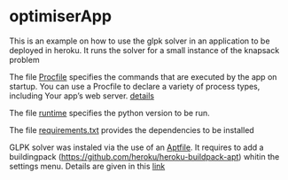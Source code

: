 # optimiserApp

This is an example on how to use the glpk solver in an application to be deployed in heroku. It runs the solver for a small instance of the knapsack problem

The file [Procfile](https://raw.githubusercontent.com/endorgobio/optimiserApp/master/Procfile) specifies the commands that are executed by the app on startup. You can use a Procfile to declare a variety of process types, including Your app’s web server. [details](https://devcenter.heroku.com/articles/procfile)

The file [runtime](https://raw.githubusercontent.com/endorgobio/optimiserApp/master/runtime.txt) specifies the python version to be run.

The file [requirements.txt](https://raw.githubusercontent.com/endorgobio/optimiserApp/master/requirements.txt) provides the dependencies to be installed

GLPK solver was instaled via the use of an [Aptfile](https://raw.githubusercontent.com/endorgobio/optimiserApp/master/Aptfile). It requires to add a buildingpack (https://github.com/heroku/heroku-buildpack-apt)  whitin the settings menu. 
Details are given in this [link](https://devcenter.heroku.com/articles/buildpacks)
